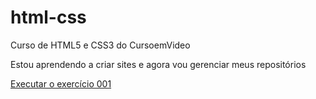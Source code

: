 # html-css
 Curso de HTML5 e CSS3 do CursoemVideo

 Estou aprendendo a criar sites e agora vou gerenciar meus repositórios

<a href="https://lucascarnelosi.github.io/html-css/exercícios/ex001/index.html">Executar o exercício 001</a>